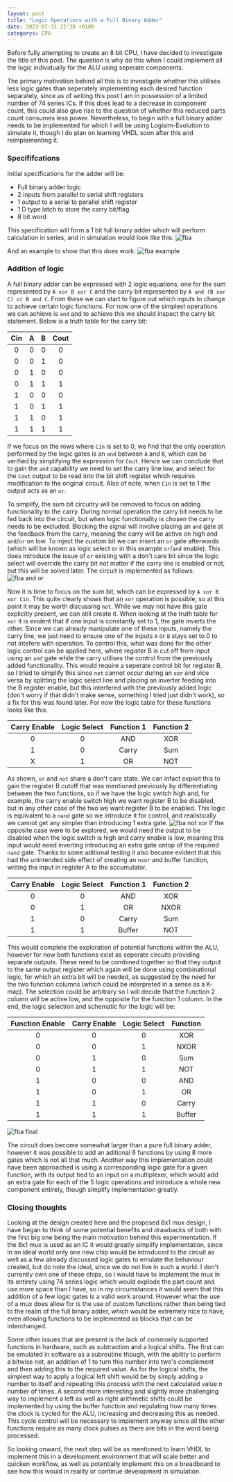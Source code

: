 ```yaml
---
layout: post
title: "Logic Operations with a Full Binary Adder"
date: 2023-07-31 22:30 +0100
categorys: CPU
---
```

Before fully attempting to create an 8 bit CPU, I have decided to investigate the title of this post. The question is why do this when I could implement all the logic individually for the ALU using seperate components.

The primary motivation behind all this is to investigate whether this utilises less logic gates than seperately implementing each desired function separately, since as of writing this post I am in possession of a limited number of 74 series ICs. If this does lead to a decrease in component count, this could also give rise to the question of whether this reduced parts count consumes less power. Nevertheless, to begin with a full binary adder needs to be implemented for which I will be using Logisim-Evolution to simulate it, though I do plan on learning VHDL soon after this and reimplementing it. 

### Specififcations

Initial specifications for the adder will be:
  * Full binary adder logic
  * 2 inputs from parallel to serial shift registers 
  * 1 output to a serial to parallel shift register
  * 1 D type latch to store the carry bit/flag
  * 8 bit word

This specification will form a 1 bit full binary adder which will perform calculation in series, and in simulation would look like this: ![fba](/assets/imgs/8-bit-cpu/full-binary-adder.png)

And an example to show that this does work: ![fba example](/assets/imgs/8-bit-cpu/full-binary-adder-example.png)

### Addition of logic

A full binary adder can be expressed with 2 logic equations, one for the sum represented by `A xor B xor C` and the carry bit represented by `A and (B xor C) or B and C`. From these we can start to figure out which inputs to change to achieve certain logic functions. For now one of the simplest operations we can achieve is `and` and to achieve this we should inspect the carry bit statement. Below is a truth table for the carry bit:

|   Cin   |   A   |   B   |  Cout   |
| :-----: | :---: | :---: | :-----: |
|    0    |   0   |   0   |    0    |
|    0    |   0   |   1   |    0    |
|    0    |   1   |   0   |    0    |
|    0    |   1   |   1   |    1    |
|    1    |   0   |   0   |    0    |
|    1    |   0   |   1   |    1    |
|    1    |   1   |   0   |    1    |
|    1    |   1   |   1   |    1    |

If we focus on the rows where `Cin` is set to 0, we find that the only operation performed by the logic gates is an `and` between `A` and `B`, which can be verified by simplifying the expression for `Cout`. Hence we can conclude that to gain the `and` capability we need to set the carry line low, and select for the `Cout` output to be read into the bit shift register which requires modification to the original circuit. Also of note, when `Cin` is set to 1 the output acts as an `or`.

To simplify, the sum bit circuitry will be removed to focus on adding functionality to the carry. During normal operation the carry bit needs to be fed back into the circuit, but when logic functionality is chosen the carry needs to be excluded. Blocking the signal will involve placing an `and` gate at the feedback from the carry, meaning the carry will be active on high and `and`/`or` on low. To inject the custom bit we can insert an `or` gate afterwards (which will be known as logic select or in this example `or`/`and` enable). This does introduce the issue of `or` existing with a don't care bit since the logic select will override the carry bit not matter if the carry line is enabled or not, but this will be solved later. The circuit is implemented as follows: ![fba and or](/assets/imgs/8-bit-cpu/full-binary-adder-and-or.png)

Now it is time to focus on the sum bit, which can be expressed by `A xor B xor Cin`. This quite clearly shows that an `xor` operation is possible, so at this point it may be worth discussing `not`. While we may not have this gate explicitly present, we can still create it. When looking at the truth table for `xor` it is evident that if one input is constantly set to 1, the gate inverts the other. Since we can already manipulate one of these inputs, namely the carry line, we just need to ensure one of the inputs `A` or `B` stays set to 0 to not intefere with operation. To control this, what was done for the other logic control can be applied here, where register B is cut off from input using an `and` gate while the carry utilises the control from the previously added functionality. This would require a seperate control bit for register B, so I tried to simplify this since `not` cannot occur during an `xor` and vice versa by splitting the logic select line and placing an inverter feeding into the B register enable, but this interfered with the previously added logic (don't worry if that didn't make sense, something I tried just didn't work), so a fix for this was found later. For now the logic table for these functions looks like this:

|   Carry Enable    |   Logic Select    |   Function 1   |   Function 2   |
| :---------------: | :---------------: | :------------: | :------------: |
|         0         |         0         |       AND      |       XOR      |
|         1         |         0         |      Carry     |       Sum      |
|         X         |         1         |       OR       |       NOT      |

As shown, `or` and `not` share a don't care state. We can infact exploit this to gain the register B cutoff that was mentioned previously by differentiating between the two functions, so if we have the logic switch high and, for example, the carry enable switch high we want register B to be disabled, but in any other case of the two we want register B to be enabled. This logic is equivalent to a `nand` gate so we introduce it for control, and realistically we cannot get any simpler than introducing 1 extra gate. ![fba not xor](/assets/imgs/8-bit-cpu/full-binary-adder-not-xor.png) If the opposite case were to be explored, we would need the output to be disabled when the logic switch is high and carry enable is low, meaning this input would need inverting introducing an extra gate ontop of the required `nand` gate. Thanks to some aditional testing it also became evident that this had the unintended side effect of creating an `nxor` and buffer function, writing the input in register A to the accumulator.

|   Carry Enable    |   Logic Select    |   Function 1   |   Function 2   |
| :---------------: | :---------------: | :------------: | :------------: |
|         0         |         0         |       AND      |       XOR      |
|         0         |         1         |       OR       |       NXOR     |
|         1         |         0         |      Carry     |       Sum      |
|         1         |         1         |      Buffer    |       NOT      |

This would complete the exploration of potential functions within the ALU, however for now both functions exist as seperate circuits providing separate outputs. These need to be combined together so that they output to the same output register which again will be done using combinational logic, for which an extra bit will be needed, as suggested by the need for the two function columns (which could be interpreted in a sense as a K-map). The selection could be arbitrary so I will decide that the function 2 column will be active low, and the opposite for the function 1 column. In the end, the logic selection and schematic for the logic will be:

|   Function Enable   |   Carry Enable    |   Logic Select    |   Function   |
| :-----------------: | :---------------: | :---------------: | :----------: |
|          0          |         0         |         0         |      XOR     |
|          0          |         0         |         1         |      NXOR    |
|          0          |         1         |         0         |      Sum     |
|          0          |         1         |         1         |      NOT     |
|          1          |         0         |         0         |      AND     |
|          1          |         0         |         1         |      OR      |
|          1          |         1         |         0         |     Carry    |
|          1          |         1         |         1         |     Buffer   |

![fba final](/assets/imgs/8-bit-cpu/full-binary-adder-final.png)

The circuit does become somewhat larger than a pure full binary adder, however it was possible to add an aditional 6 functions by using 8 more gates which is not all that much. Another way this implementation could have been approached is using a corresponding logic gate for a given function, with its output tied to an input on a multiplexer, which would add an extra gate for each of the 5 logic operations and introduce a whole new component entirely, though simplify implementation greatly.

### Closing thoughts
 Looking at the design created here and the proposed 8x1 mux design, I have began to think of some potential benefits and drawbacks of both with the first big one being the main motivation behind this experimentation. If the 8x1 mux is used as an IC it would greatly simplify implementation, since in an ideal world only one new chip would be introduced to the circuit as well as a few already discussed logic gates to emulate the behaviour created, but do note the ideal, since we do not live in such a world. I don't currently own one of these chips, so I would have to implement the mux in its entirety using 74 series logic which would explode the part count and use more space than I have, so in my circumstances it would seem that this addition of a few logic gates is a valid work around. However what the use of a mux does allow for is the use of custom functions rather than being tied to the realm of the full binary adder, which would be extremely nice to have, even allowing functions to be implemented as blocks that can be interchanged.

 Some other issues that are present is the lack of commonly supported functions in hardware, such as subtraction and a logical shifts. The first can be emulated in software as a subroutine though, with the ability to perform a bitwise not, an addition of 1 to turn this number into two's complement and then adding this to the required value. As for the logical shifts, the simplest way to apply a logical left shift would be by simply adding a number to itself and repeating this process with the next calculated value n number of times. A second more interesting and slightly more challenging way to implement a left as well as right arithmetic shifts could be implemented by using the buffer function and regulating how many times the clock is cycled for the ALU, increasing and decreasing this as needed. This cycle control will be necessary to implement anyway since all the other functions require as many clock pulses as there are bits in the word being processed. 

 So looking onward, the next step will be as mentioned to learn VHDL to implement this in a development environment that will scale better and quicken workflow, as well as potentially implement this on a breadboard to see how this would in reality or continue development in simulation.
